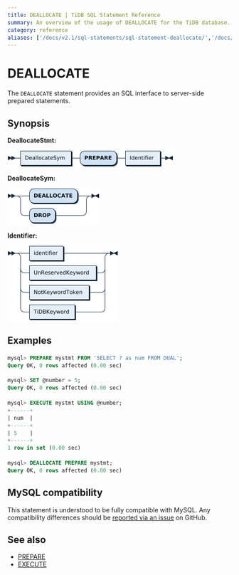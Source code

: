 ```yaml
---
title: DEALLOCATE | TiDB SQL Statement Reference
summary: An overview of the usage of DEALLOCATE for the TiDB database.
category: reference
aliases: ['/docs/v2.1/sql-statements/sql-statement-deallocate/','/docs/v2.1/reference/sql/statements/deallocate/']
---
```


# DEALLOCATE

The `DEALLOCATE` statement provides an SQL interface to server-side prepared statements.

## Synopsis

**DeallocateStmt:**

![DeallocateStmt](/media/sqlgram/DeallocateStmt.png)

**DeallocateSym:**

![DeallocateSym](/media/sqlgram/DeallocateSym.png)

**Identifier:**

![Identifier](/media/sqlgram/Identifier.png)

## Examples

```sql
mysql> PREPARE mystmt FROM 'SELECT ? as num FROM DUAL';
Query OK, 0 rows affected (0.00 sec)

mysql> SET @number = 5;
Query OK, 0 rows affected (0.00 sec)

mysql> EXECUTE mystmt USING @number;
+------+
| num  |
+------+
| 5    |
+------+
1 row in set (0.00 sec)

mysql> DEALLOCATE PREPARE mystmt;
Query OK, 0 rows affected (0.00 sec)
```

## MySQL compatibility

This statement is understood to be fully compatible with MySQL. Any compatibility differences should be [reported via an issue](/report-issue.md) on GitHub.

## See also

* [PREPARE](/sql-statements/sql-statement-prepare.md)
* [EXECUTE](/sql-statements/sql-statement-execute.md)
